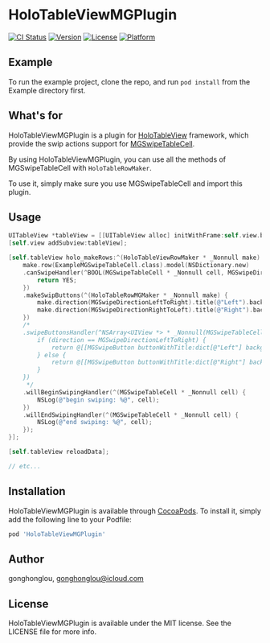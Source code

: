 # HoloTableViewMGPlugin

[![CI Status](https://img.shields.io/travis/gonghonglou/HoloTableViewMGPlugin.svg?style=flat)](https://travis-ci.org/gonghonglou/HoloTableViewMGPlugin)
[![Version](https://img.shields.io/cocoapods/v/HoloTableViewMGPlugin.svg?style=flat)](https://cocoapods.org/pods/HoloTableViewMGPlugin)
[![License](https://img.shields.io/cocoapods/l/HoloTableViewMGPlugin.svg?style=flat)](https://cocoapods.org/pods/HoloTableViewMGPlugin)
[![Platform](https://img.shields.io/cocoapods/p/HoloTableViewMGPlugin.svg?style=flat)](https://cocoapods.org/pods/HoloTableViewMGPlugin)

## Example

To run the example project, clone the repo, and run `pod install` from the Example directory first.

## What's for

HoloTableViewMGPlugin is a plugin for [HoloTableView](https://github.com/gonghonglou/HoloTableView) framework, which provide the swip actions support for [MGSwipeTableCell](https://github.com/MortimerGoro/MGSwipeTableCell).

By using HoloTableViewMGPlugin, you can use all the methods of MGSwipeTableCell with `HoloTableRowMaker`.

To use it, simply make sure you use MGSwipeTableCell and import this plugin.

## Usage

```objective-c
UITableView *tableView = [[UITableView alloc] initWithFrame:self.view.bounds style:UITableViewStylePlain];
[self.view addSubview:tableView];

[self.tableView holo_makeRows:^(HoloTableViewRowMaker * _Nonnull make) {
    make.row(ExampleMGSwipeTableCell.class).model(NSDictionary.new)
    .canSwipeHandler(^BOOL(MGSwipeTableCell * _Nonnull cell, MGSwipeDirection direction, CGPoint fromPoint) {
        return YES;
    })
    .makeSwipButtons(^(HoloTableRowMGMaker * _Nonnull make) {
        make.direction(MGSwipeDirectionLeftToRight).title(@"Left").backgroundColor(UIColor.redColor);
        make.direction(MGSwipeDirectionRightToLeft).title(@"Right").backgroundColor(UIColor.redColor);
    })
    /*
    .swipeButtonsHandler(^NSArray<UIView *> * _Nonnull(MGSwipeTableCell * _Nonnull cell, MGSwipeDirection direction, MGSwipeSettings * _Nonnull swipeSettings, MGSwipeExpansionSettings * _Nonnull expansionSettings) {
        if (direction == MGSwipeDirectionLeftToRight) {
            return @[[MGSwipeButton buttonWithTitle:dict[@"Left"] backgroundColor:UIColor.redColor]];
        } else {
            return @[[MGSwipeButton buttonWithTitle:dict[@"Right"] backgroundColor:UIColor.redColor]];
        }
    })
     */
    .willBeginSwipingHandler(^(MGSwipeTableCell * _Nonnull cell) {
        NSLog(@"begin swiping: %@", cell);
    })
    .willEndSwipingHandler(^(MGSwipeTableCell * _Nonnull cell) {
        NSLog(@"end swiping: %@", cell);
    });
}];

[self.tableView reloadData];

// etc...
```

## Installation

HoloTableViewMGPlugin is available through [CocoaPods](https://cocoapods.org). To install
it, simply add the following line to your Podfile:

```ruby
pod 'HoloTableViewMGPlugin'
```

## Author

gonghonglou, gonghonglou@icloud.com

## License

HoloTableViewMGPlugin is available under the MIT license. See the LICENSE file for more info.
